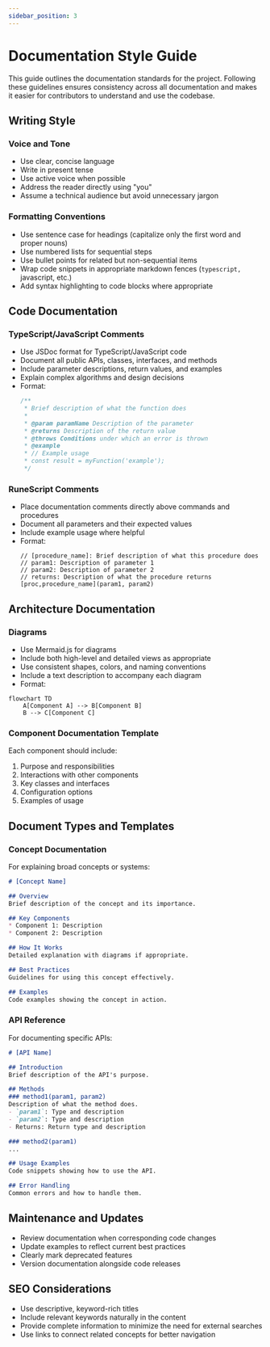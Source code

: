 ```yaml
---
sidebar_position: 3
---
```


# Documentation Style Guide

This guide outlines the documentation standards for the project. Following these guidelines ensures consistency across all documentation and makes it easier for contributors to understand and use the codebase.

## Writing Style

### Voice and Tone
- Use clear, concise language
- Write in present tense
- Use active voice when possible
- Address the reader directly using "you"
- Assume a technical audience but avoid unnecessary jargon

### Formatting Conventions
- Use sentence case for headings (capitalize only the first word and proper nouns)
- Use numbered lists for sequential steps
- Use bullet points for related but non-sequential items
- Wrap code snippets in appropriate markdown fences (```typescript, ```javascript, etc.)
- Add syntax highlighting to code blocks where appropriate

## Code Documentation

### TypeScript/JavaScript Comments
- Use JSDoc format for TypeScript/JavaScript code
- Document all public APIs, classes, interfaces, and methods
- Include parameter descriptions, return values, and examples
- Explain complex algorithms and design decisions
- Format:
  ```typescript
  /**
   * Brief description of what the function does
   * 
   * @param paramName Description of the parameter
   * @returns Description of the return value
   * @throws Conditions under which an error is thrown
   * @example
   * // Example usage
   * const result = myFunction('example');
   */
  ```

### RuneScript Comments
- Place documentation comments directly above commands and procedures
- Document all parameters and their expected values
- Include example usage where helpful
- Format:
  ```
  // [procedure_name]: Brief description of what this procedure does
  // param1: Description of parameter 1
  // param2: Description of parameter 2
  // returns: Description of what the procedure returns
  [proc,procedure_name](param1, param2)
  ```

## Architecture Documentation

### Diagrams
- Use Mermaid.js for diagrams
- Include both high-level and detailed views as appropriate
- Use consistent shapes, colors, and naming conventions
- Include a text description to accompany each diagram
- Format:

```mermaid
flowchart TD
    A[Component A] --> B[Component B]
    B --> C[Component C]
```

### Component Documentation Template
Each component should include:
1. Purpose and responsibilities
2. Interactions with other components
3. Key classes and interfaces
4. Configuration options
5. Examples of usage

## Document Types and Templates

### Concept Documentation
For explaining broad concepts or systems:

```md
# [Concept Name]

## Overview
Brief description of the concept and its importance.

## Key Components
* Component 1: Description
* Component 2: Description

## How It Works
Detailed explanation with diagrams if appropriate.

## Best Practices
Guidelines for using this concept effectively.

## Examples
Code examples showing the concept in action.
```

### API Reference
For documenting specific APIs:

```md
# [API Name]

## Introduction
Brief description of the API's purpose.

## Methods
### method1(param1, param2)
Description of what the method does.
- `param1`: Type and description
- `param2`: Type and description
- Returns: Return type and description

### method2(param1)
...

## Usage Examples
Code snippets showing how to use the API.

## Error Handling
Common errors and how to handle them.
```

## Maintenance and Updates

- Review documentation when corresponding code changes
- Update examples to reflect current best practices
- Clearly mark deprecated features
- Version documentation alongside code releases

## SEO Considerations

- Use descriptive, keyword-rich titles
- Include relevant keywords naturally in the content
- Provide complete information to minimize the need for external searches
- Use links to connect related concepts for better navigation 